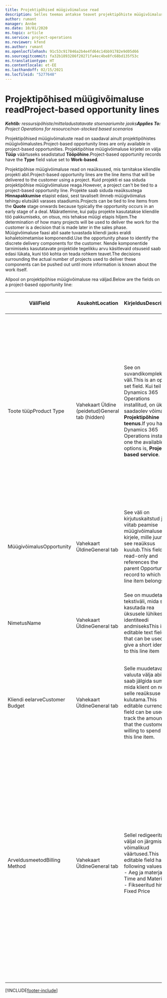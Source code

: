 ```yaml
---
title: Projektipõhised müügivõimaluse read
description: Selles teemas antakse teavet projektipõhiste müügivõimaluse ridadega töötamise kohta.
author: rumant
manager: Annbe
ms.date: 10/01/2020
ms.topic: article
ms.service: project-operations
ms.reviewer: kfend
ms.author: rumant
ms.openlocfilehash: 91c53c917846a2b4e4fd64c14bb91782e9d05d66
ms.sourcegitcommit: fa32b1893286f20271fa4ec4be8fc68bd135f53c
ms.translationtype: HT
ms.contentlocale: et-EE
ms.lasthandoff: 02/15/2021
ms.locfileid: "5277648"
---
```

# <a name="project-based-opportunity-lines"></a><span data-ttu-id="a3206-103">Projektipõhised müügivõimaluse read</span><span class="sxs-lookup"><span data-stu-id="a3206-103">Project-based opportunity lines</span></span>

<span data-ttu-id="a3206-104">_**Kehtib:** ressursipõhiste/mitteladustatavate stsenaariumite jaoks_</span><span class="sxs-lookup"><span data-stu-id="a3206-104">_**Applies To:** Project Operations for resource/non-stocked based scenarios_</span></span>


<span data-ttu-id="a3206-105">Projektipõhised müügivõimaluste read on saadaval ainult projektipõhistes müügivõimalustes.</span><span class="sxs-lookup"><span data-stu-id="a3206-105">Project-based opportunity lines are only available in project-based opportunities.</span></span> <span data-ttu-id="a3206-106">Projektipõhise müügivõimaluse kirjetel on välja **Tüüp** väärtuseks seadistatud **Tööpõhine**.</span><span class="sxs-lookup"><span data-stu-id="a3206-106">Project-based opportunity records have the **Type** field value set to **Work-based**.</span></span>

<span data-ttu-id="a3206-107">Projektipõhise müügivõimaluse read on reaüksused, mis tarnitakse kliendile projekti abil.</span><span class="sxs-lookup"><span data-stu-id="a3206-107">Project-based opportunity lines are the line items that will be delivered to the customer using a project.</span></span> <span data-ttu-id="a3206-108">Kuid projekti ei saa siduda projektipõhise müügivõimaluse reaga.</span><span class="sxs-lookup"><span data-stu-id="a3206-108">However, a project can't be tied to a project-based opportunity line.</span></span> <span data-ttu-id="a3206-109">Projekte saab siduda reaüksustega **Hinnapakkumise** etapist edasi, sest tavaliselt ilmneb müügivõimalus tehingu elutsükli varases staadiumis.</span><span class="sxs-lookup"><span data-stu-id="a3206-109">Projects can be tied to line items from the **Quote** stage onwards because typically the opportunity occurs in an early stage of a deal.</span></span> <span data-ttu-id="a3206-110">Määratlemine, kui palju projekte kasutatakse kliendile töö pakkumiseks, on otsus, mis tehakse müügi etapis hiljem.</span><span class="sxs-lookup"><span data-stu-id="a3206-110">The determination of how many projects will be used to deliver the work for the customer is a decision that is made later in the sales phase.</span></span> <span data-ttu-id="a3206-111">Müügivõimaluse faasi abil saate tuvastada kliendi jaoks eraldi kohaletoimetamise komponendid.</span><span class="sxs-lookup"><span data-stu-id="a3206-111">Use the opportunity phase to identify the discrete delivery components for the customer.</span></span> <span data-ttu-id="a3206-112">Nende komponentide tarnimiseks kasutatavate projektide tegelikku arvu käsitlevaid otsuseid saab edasi lükata, kuni töö kohta on teada rohkem teavet.</span><span class="sxs-lookup"><span data-stu-id="a3206-112">The decisions surrounding the actual number of projects used to deliver these components can be pushed out until more information is known about the work itself.</span></span>

<span data-ttu-id="a3206-113">Allpool on projektipõhise müügivõimaluse rea väljad.</span><span class="sxs-lookup"><span data-stu-id="a3206-113">Below are the fields on a project-based opportunity line:</span></span>

| <span data-ttu-id="a3206-114">**Väli**</span><span class="sxs-lookup"><span data-stu-id="a3206-114">**Field**</span></span> | <span data-ttu-id="a3206-115">**Asukoht**</span><span class="sxs-lookup"><span data-stu-id="a3206-115">**Location**</span></span> | <span data-ttu-id="a3206-116">**Kirjeldus**</span><span class="sxs-lookup"><span data-stu-id="a3206-116">**Description**</span></span> | <span data-ttu-id="a3206-117">**Allavoolu mõjud**</span><span class="sxs-lookup"><span data-stu-id="a3206-117">**Downstream impact**</span></span> |
| --- | --- | --- | --- |
| <span data-ttu-id="a3206-118">Toote tüüp</span><span class="sxs-lookup"><span data-stu-id="a3206-118">Product Type</span></span> | <span data-ttu-id="a3206-119">Vahekaart Üldine (peidetud)</span><span class="sxs-lookup"><span data-stu-id="a3206-119">General tab (hidden)</span></span> | <span data-ttu-id="a3206-120">See on suvandikomplekti väli.</span><span class="sxs-lookup"><span data-stu-id="a3206-120">This is an option set field.</span></span> <span data-ttu-id="a3206-121">Kui teil on Dynamics 365 Operations installitud, on üks saadaolev võimalus **Projektipõhine teenus**.</span><span class="sxs-lookup"><span data-stu-id="a3206-121">If you have Dynamics 365 Operations installed, one the available options is, **Project-based service**.</span></span>  | <span data-ttu-id="a3206-122">Selle välja väärtuseks seatakse **Projektipõhine teenus**, kui loote projektipõhise ridade ruudustiku kaudu projektipõhise müügivõimaluse rea.</span><span class="sxs-lookup"><span data-stu-id="a3206-122">The value of this field is set to **Project-based service** when you create the project-based opportunity line from the project-based lines grid on the Opportunity.</span></span> <br> <span data-ttu-id="a3206-123">Kui muudate või alistate selle väärtuse, ei lubata projekti funktsionaalsust teie projektipõhistele reaüksustele.</span><span class="sxs-lookup"><span data-stu-id="a3206-123">If you change or override this value, the project functionality won't be enabled on your project-based line items.</span></span> |
| <span data-ttu-id="a3206-124">Müügivõimalus</span><span class="sxs-lookup"><span data-stu-id="a3206-124">Opportunity</span></span> | <span data-ttu-id="a3206-125">Vahekaart Üldine</span><span class="sxs-lookup"><span data-stu-id="a3206-125">General tab</span></span> | <span data-ttu-id="a3206-126">See väli on kirjutuskaitstud ja viitab peamise müügivõimaluse kirjele, mille juurde see reaüksus kuulub.</span><span class="sxs-lookup"><span data-stu-id="a3206-126">This field is read-only and references the parent Opportunity record to which this line item belongs.</span></span> | <span data-ttu-id="a3206-127">Sellest väljast puudub allavoolu mõju.</span><span class="sxs-lookup"><span data-stu-id="a3206-127">There is no downstream impact of this field.</span></span> |
| <span data-ttu-id="a3206-128">Nimetus</span><span class="sxs-lookup"><span data-stu-id="a3206-128">Name</span></span> | <span data-ttu-id="a3206-129">Vahekaart Üldine</span><span class="sxs-lookup"><span data-stu-id="a3206-129">General tab</span></span> | <span data-ttu-id="a3206-130">See on muudetav tekstiväli, mida saab kasutada rea üksusele lühikese identiteedi andmiseks</span><span class="sxs-lookup"><span data-stu-id="a3206-130">This is an editable text field that can be used to give a short identity to this line item</span></span> | <span data-ttu-id="a3206-131">See väärtus viiakse hinnapakkumise reale üle, kui loote selle müügivõimaluse põhjal hinnapakkumise</span><span class="sxs-lookup"><span data-stu-id="a3206-131">This value is carried over to the quote line when you create a quote from this opportunity</span></span> |
| <span data-ttu-id="a3206-132">Kliendi eelarve</span><span class="sxs-lookup"><span data-stu-id="a3206-132">Customer Budget</span></span> | <span data-ttu-id="a3206-133">Vahekaart Üldine</span><span class="sxs-lookup"><span data-stu-id="a3206-133">General tab</span></span> | <span data-ttu-id="a3206-134">Selle muudetavat valuuta välja abil saab jälgida summat, mida klient on nõus selle reaüksuse eest kulutama.</span><span class="sxs-lookup"><span data-stu-id="a3206-134">This editable currency field can be used to track the amount that the customer is willing to spend for this line item.</span></span> | <span data-ttu-id="a3206-135">See väärtus viiakse hinnapakkumise rea vastavale väljale üle, kui loote selle müügivõimaluse põhjal hinnapakkumise</span><span class="sxs-lookup"><span data-stu-id="a3206-135">This value is carried over to the corresponding field on the quote line when you create a quote from this opportunity</span></span> |
| <span data-ttu-id="a3206-136">Arveldusmeetod</span><span class="sxs-lookup"><span data-stu-id="a3206-136">Billing Method</span></span> | <span data-ttu-id="a3206-137">Vahekaart Üldine</span><span class="sxs-lookup"><span data-stu-id="a3206-137">General tab</span></span> | <span data-ttu-id="a3206-138">Sellel redigeeritaval väljal on järgmised võimalikud väärtused.</span><span class="sxs-lookup"><span data-stu-id="a3206-138">This editable field has the following values:</span></span></br><span data-ttu-id="a3206-139">- Aeg ja materjal</span><span class="sxs-lookup"><span data-stu-id="a3206-139">- Time and Material</span></span></br><span data-ttu-id="a3206-140">- Fikseeritud hind</span><span class="sxs-lookup"><span data-stu-id="a3206-140">- Fixed Price</span></span> | <span data-ttu-id="a3206-141">See väärtus viiakse hinnapakkumise rea vastavale väljale üle, kui loote selle müügivõimaluse põhjal hinnapakkumise.</span><span class="sxs-lookup"><span data-stu-id="a3206-141">This value is carried over to the corresponding field on the quote line when you create a quote from this opportunity.</span></span> <span data-ttu-id="a3206-142">Pärast hinnapakkumise rea loomist on väli lukus ja seda ei saa muuta.</span><span class="sxs-lookup"><span data-stu-id="a3206-142">After the quote line is created, the field is locked and can't be changed.</span></span> <span data-ttu-id="a3206-143">Määrake selle välja väärtus nii täpselt kui võimalik.</span><span class="sxs-lookup"><span data-stu-id="a3206-143">Assign this field value as accurately as possible.</span></span> <span data-ttu-id="a3206-144">Kui peate hinnapakkumise real selle välja väärtust muutma, kustutage ja looge hinnapakkumise rida uuesti.</span><span class="sxs-lookup"><span data-stu-id="a3206-144">If you need to change the value of this field on the quote line, delete and re-create the quote line.</span></span> |


[!INCLUDE[footer-include](../includes/footer-banner.md)]